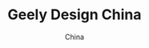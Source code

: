 ---
layout: gallery
lang: cn
title: Geely Design China
permalink: /cn/geely-design-china/

subtitle: China

standard:
  title: Geely Design China
  text: 吉利汽车逐渐发展成为一个令人骄傲的中国品牌，而且中国有能激发我们灵感的丰富多样的文化。现有30多个项目正在进行中，我们吉利设计中国团队的员工也发展到200多人。

portfolio: [
  {
    type: image,
    image: gallery/shanghai/gallery_shanghai_01.jpg
  },
  {
    type: image,
    image: gallery/shanghai/gallery_shanghai_02.jpg
  },
  {
    type: quote,
    text: '有一天，我收到一个包裹，里面有一首诗和翻译留给我的一个便条。便条中说这首诗是李书福董事长在从瑞典回中国的飞机上看到窗外的月亮有感而作。很难想象我之前工作的福特公司会有人给我写诗。有这样的老板真的非常棒。',
    name: '彼得·霍布里，吉利设计执行副总裁'
  },
  {
    type: image,
    image: gallery/shanghai/gallery_shanghai_03.jpg
  },
  {
    type: image,
    image: gallery/shanghai/gallery_shanghai_04.jpg
  },
  {
    type: quote,
    text: '我们不断地询问，我们的品牌将走向何处，这不仅是指切实可见的方面，更是情感方面',
    name: 'Danny Du'
  },
  {
    type: image,
    image: gallery/shanghai/gallery_shanghai_05.jpg
  },
  {
    type: image,
    image: gallery/shanghai/gallery_shanghai_06.jpg
  },
  {
    type: quote,
    text: '我们在这个国度悠久庞博历史的途中不断探索',
    name: 'Justin Scully'
  },
  {
    type: image,
    image: gallery/shanghai/gallery_shanghai_07.jpg
  },
  {
    type: image,
    image: gallery/shanghai/gallery_shanghai_08.jpg
  },
  {
    type: quote,
    text: '鉴于这里的人口数量，我们绝对有必要提供奢华选项，而且这也是品牌支柱',
    name: 'Danny Du'
  },
  {
    type: image,
    image: gallery/shanghai/gallery_shanghai_09.jpg
  },
  {
    type: image,
    image: gallery/shanghai/gallery_shanghai_10.jpg
  },
  {
    type: quote,
    text: '我们努力汲取更多的中国文化因素，将其融合到我们的产品中',
    name: Justin Scully 
  },
  {
    type: image,
    image: gallery/shanghai/gallery_shanghai_11.jpg
  },
  {
    type: image,
    image: gallery/shanghai/gallery_shanghai_12.jpg
  },
  {
    type: image,
    image: gallery/shanghai/gallery_shanghai_13.jpg
  },
  {
    type: image,
    image: gallery/shanghai/gallery_shanghai_14.jpg
  },
  {
    type: image,
    image: gallery/shanghai/gallery_shanghai_15.jpg
  },
  {
    type: image,
    image: gallery/shanghai/gallery_shanghai_16.jpg
  }
]
---